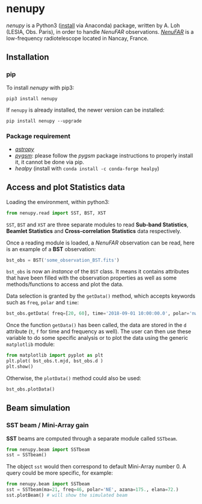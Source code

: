 # **nenupy**
*nenupy* is a Python3 ([install](https://www.anaconda.com/download/) via Anaconda) package, written by A. Loh (LESIA, Obs. Paris), in order to handle *NenuFAR* observations.
[*NenuFAR*](https://nenufar.obs-nancay.fr) is a low-frequency radiotelescope located in Nancay, France.

## Installation
### pip
To install *nenupy* with pip3:
```
pip3 install nenupy
```
<!-- or
```
python3 -m pip install --index-url https://test.pypi.org/simple/ nenupy
``` -->

If `nenupy` is already installed, the newer version can be installed:
```
pip install nenupy --upgrade
```
<!-- ```
python3 -m pip install --index-url https://test.pypi.org/simple/ nenupy --upgrade
``` -->

### Package requirement
* [*astropy*](http://www.astropy.org)
* [*pygsm*](https://github.com/telegraphic/PyGSM): please follow the *pygsm* package instructions to properly install it, it cannot be done via pip.
* *healpy* (install with `conda install -c conda-forge healpy`)

## Access and plot Statistics data
Loading the environment, within python3:
```python
from nenupy.read import SST, BST, XST
```
`SST`, `BST` and `XST` are three separate modules to read **Sub-band Statistics**, **Beamlet Statistics** and **Cross-correlation Statistics** data respectively.

Once a reading module is loaded, a *NenuFAR* observation can be read, here is an example of a **BST** observation:
```python
bst_obs = BST('some_observation_BST.fits')
```
`bst_obs` is now an *instance* of the `BST` class. It means it contains attributes that have been filled with the observation properties as well as some methods/functions to access and plot the data.

Data selection is granted by the `getData()` method, which accepts keywords such as `freq`, `polar` and `time`:
```python
bst_obs.getData( freq=[20, 60], time='2018-09-01 10:00:00.0', polar='nw' )
```

Once the function `getData()` has been called, the data are stored in the `d` attribute (`t`, `f` for time and frequency as well). The user can then use these variable to do some specific analysis or to plot the data using the generic `matplotlib` module:
```python
from matplotlib import pyplot as plt
plt.plot( bst_obs.t.mjd, bst_obs.d )
plt.show()
```
Otherwise, the `plotData()` method could also be used:
```python
bst_obs.plotData()
```

## Beam simulation

### SST beam / Mini-Array gain
**SST** beams are computed through a separate module called `SSTbeam`.
```python
from nenupy.beam import SSTbeam
sst = SSTbeam()
```
The object `sst` would then correspond to default Mini-Array number 0.
A query could be more specific, for example:
```python
from nenupy.beam import SSTbeam
sst = SSTbeam(ma=21, freq=46, polar='NE', azana=175., elana=72.)
sst.plotBeam() # will show the simulated beam
```
